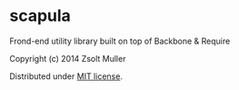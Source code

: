 scapula
=======

Frond-end utility library built on top of Backbone & Require

Copyright (c) 2014 Zsolt Muller

Distributed under [MIT license](http://mutedsolutions.mit-license.org/).
